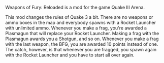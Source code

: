 Weapons of Fury: Reloaded is a mod for the game Quake III Arena.

This mod changes the rules of Quake 3 a bit. There are no weapons or ammo boxes in the map and everybody spawns with a Rocket Launcher with unlimited ammo. Whenever you make a frag, you're awarded a Plasmagun that will replace your Rocket Launcher. Making a frag with the Plasmagun awards you a Shotgun, and so on. Whenever you make a frag with the last weapon, the BFG, you are awarded 10 points instead of one. The catch, however, is that whenever you are fragged, you spawn again with the Rocket Launcher and you have to start all over again.
